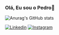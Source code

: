 ### Olá, Eu sou o Pedro👋
![Anurag's GitHub stats](https://github-readme-stats.vercel.app/api?username=maybesunken&show_icons=true&theme=radical)

[![Linkedin](https://img.shields.io/badge/LinkedIn-0077B5?style=for-the-badge&logo=linkedin&logoColor=white)](https://www.linkedin.com/in/pedro-figueiredo-686430209/)
[![Instagram](https://img.shields.io/badge/Instagram-E4405F?style=for-the-badge&logo=instagram&logoColor=white)](https://www.instagram.com/maybesunken/)
